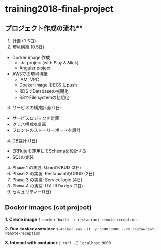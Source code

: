 # training2018-final-project

## プロジェクト作成の流れ**
1. 計画 (0.5日)
2. 環境構築 (0.5日)
- Docker image 作成
  - sbt project (with Play & Slick)
  - Angular project
- AWSでの環境構築
  - IAM, VPC
  - Docker image をECS にpush
  - RDSでDatabaseの初期化
  - S3でFile systemの初期化
3. サービスの構成計画 (1日)
- サービスロジックを計画
- クラス構成を計画
- フロントのストーリーボードを設計
4. DB設計 (1日)
- ERFluteを運用してSchemaを設計する
- SQLの実装
5. Phase 1 の実装: UserのCRUD (2日)
6. Phase 2 の実装: RestaurantのCRUD (2日)
7. Phase 3 の実装: Service logic (4日)
8. Phase 4 の実装: UX UI Design (2日)
9. セキュリティー(1日)

## Docker images (sbt project)
**1. Create image**
`$ docker build -t restaurant-remote-reception . `

**2. Run docker container**
` $ docker run -it -p 9000:9000 --rm restaurant-remote-reception `

**3. Interact with container**
` $ curl -I localhost:9000 `
